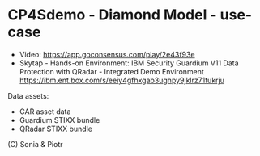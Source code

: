 # CP4Sdemo - Diamond Model - use-case
- Video: https://app.goconsensus.com/play/2e43f93e
- Skytap - Hands-on Environment: IBM Security Guardium V11 Data Protection with QRadar - Integrated Demo Environment https://ibm.ent.box.com/s/eeiy4gfhxgab3ughpy9jklrz71tukrju

Data assets:
- CAR asset data
- Guardium STIXX bundle
- QRadar STIXX bundle
 
 (C) Sonia & Piotr
